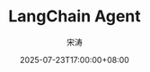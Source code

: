 ---
weight: 1
title: "LangChain Agent"
date: 2025-07-23T17:00:00+08:00
lastmod: 2025-07-23T17:00:00+08:00
draft: false
author: "宋涛"
authorLink: "https://hotttao.github.io/"
description: "langchain agent"
featuredImage: 

tags: ["langchain 源码"]
categories: ["langchain"]

lightgallery: true

toc:
  auto: false
---
